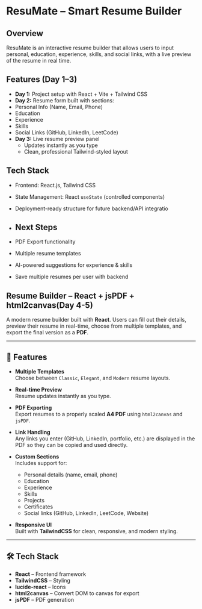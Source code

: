 # ResuMate – Smart Resume Builder

## Overview
ResuMate is an interactive resume builder that allows users to input personal, education, experience, skills, and social links, with a live preview of the resume in real time.

## Features (Day 1–3)
- **Day 1:** Project setup with React + Vite + Tailwind CSS
-  **Day 2:** Resume form built with sections:
  - Personal Info (Name, Email, Phone)
  - Education
  - Experience
  - Skills
  - Social Links (GitHub, LinkedIn, LeetCode)
- **Day 3:** Live resume preview panel
  - Updates instantly as you type
  - Clean, professional Tailwind-styled layout

## Tech Stack
- Frontend: React.js, Tailwind CSS
- State Management: React `useState` (controlled components)
- Deployment-ready structure for future backend/API integratio

- ## Next Steps
- PDF Export functionality
- Multiple resume templates
- AI-powered suggestions for experience & skills
- Save multiple resumes per user with backend                                                                  


## Resume Builder – React + jsPDF + html2canvas(Day 4-5)

A modern resume builder built with **React**. Users can fill out their details, preview their resume in real-time, choose from multiple templates, and export the final version as a **PDF**.

---

## 🚀 Features

- **Multiple Templates**  
  Choose between `Classic`, `Elegant`, and `Modern` resume layouts.

- **Real-time Preview**  
  Resume updates instantly as you type.

- **PDF Exporting**  
  Export resumes to a properly scaled **A4 PDF** using `html2canvas` and `jsPDF`.

- **Link Handling**  
  Any links you enter (GitHub, LinkedIn, portfolio, etc.) are displayed in the PDF so they can be copied and used directly.

- **Custom Sections**  
  Includes support for:
  - Personal details (name, email, phone)
  - Education
  - Experience
  - Skills
  - Projects
  - Certificates
  - Social links (GitHub, LinkedIn, LeetCode, Website)

- **Responsive UI**  
  Built with **TailwindCSS** for clean, responsive, and modern styling.

---

## 🛠️ Tech Stack

- **React** – Frontend framework  
- **TailwindCSS** – Styling  
- **lucide-react** – Icons  
- **html2canvas** – Convert DOM to canvas for export  
- **jsPDF** – PDF generation  



